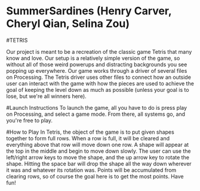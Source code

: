 # SummerSardines (Henry Carver, Cheryl Qian, Selina Zou)

#TETRIS

Our project is meant to be a recreation of the classic game Tetris that many know and love. Our setup is a relatively simple version of the game, so without all of those weird powerups and distracting backgrounds you see popping up everywhere.
Our game works through a driver of several files on Processing. The Tetris driver uses other files to connect how an outside user can interact with the game with how the pieces are used to achieve the goal of keeping the level down as much as possible (unless your goal is to lose, but we're all winners here). 

#Launch Instructions
To launch the game, all you have to do is press play on Processing, and select a game mode. From there, all systems go, and you're free to play.

#How to Play
In Tetris, the object of the game is to put given shapes together to form full rows. When a row is full, it will be cleared and everything above that row will move down one row. A shape will appear at the top in the middle and begin to move down slowly. The user can use the left/right arrow keys to move the shape, and the up arrow key to rotate the shape. Hitting the space bar will drop the shape all the way down wherever it was and whatever its rotation was. Points will be accumulated from clearing rows, so of course the goal here is to get the most points. Have fun!